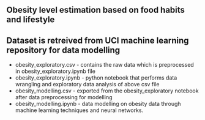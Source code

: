 ## Obesity level estimation based on food habits and lifestyle

## Dataset is retreived from UCI machine learning repository for data modelling

  * obesity_exploratory.csv - contains the raw data which is preprocessed in obesity_exploratory.ipynb file
  * obesity_exploratory.ipynb - python notebook that performs data wrangling and exploratory data analysis of above csv file
  * obesity_modelling.csv - exported from the obesity_exploratory notebook after data preprocessing for modelling
  * obesity_modelling.ipynb - data modelling on obesity data through machine learning techniques and neural networks.

